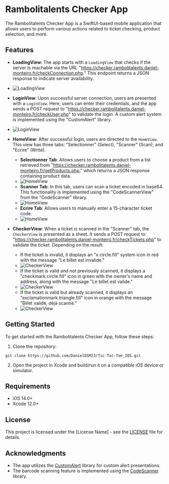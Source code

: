 # Rambolitalents Checker App

The Rambolitalents Checker App is a SwiftUI-based mobile application that allows users to perform various actions related to ticket checking, product selection, and more.

## Features

- **LoadingView**: The app starts with a `LoadingView` that checks if the server is reachable via the URL "https://checker.rambolitalents.daniel-monteiro.fr/checkConnection.php." This endpoint returns a JSON response to indicate server availability. 
- ![LoadingView](https://i.ibb.co/xjFbpr4/Loading-View.png)

- **LoginView**: Upon successful server connection, users are presented with a `LoginView`. Here, users can enter their credentials, and the app sends a POST request to "https://checker.rambolitalents.daniel-monteiro.fr/checkUser.php" to validate the login. A custom alert system is implemented using the "CustomAlert" library.
- ![LoginView](https://i.ibb.co/z6HWHTF/Login-View.png)

- **HomeView**: After successful login, users are directed to the `HomeView`. This view has three tabs: "Selectionner" (Select), "Scanner" (Scan), and "Ecrire" (Write).

    - **Selectionner Tab**: Allows users to choose a product from a list retrieved from "https://checker.rambolitalents.daniel-monteiro.fr/getProducts.php," which returns a JSON response containing product data.
    - ![HomeView](https://i.ibb.co/WGp4fDL/HomeView.png)
    - **Scanner Tab**: In this tab, users can scan a ticket encoded in base64. This functionality is implemented using the "CodeScannerView" from the "CodeScanner" library.
    - ![HomeView](https://i.ibb.co/TgWfkPY/Scan.jpg) 
    - **Ecrire Tab**: Allows users to manually enter a 15-character ticket code.
    - ![HomeView](https://i.ibb.co/JmdhxYF/Ecrire.png)
- **CheckerView**: When a ticket is scanned in the "Scanner" tab, the `CheckerView` is presented as a sheet. It sends a POST request to "https://checker.rambolitalents.daniel-monteiro.fr/checkTickets.php" to validate the ticket. Depending on the result:
    
    - If the ticket is invalid, it displays an "x.circle.fill" system icon in red with the message "Le billet est invalide."
    - ![CheckerView](https://i.ibb.co/ZdtWHvj/no.png)
    - If the ticket is valid and not previously scanned, it displays a "checkmark.circle.fill" icon in green with the owner's name and address, along with the message "Le billet est valide."
    - ![CheckerView](https://i.ibb.co/8mC6Qqk/ok.png)
    - If the ticket is valid but already scanned, it displays an "exclamationmark.triangle.fill" icon in orange with the message "Billet valide, déjà scanné."
    - ![CheckerView](https://i.ibb.co/wYsg6RC/scanned.png)

## Getting Started

To get started with the Rambolitalents Checker App, follow these steps:

1. Clone the repository:

 ```shell 
 git clone https://github.com/DanielDSM23/Tic-Tac-Toe_IOS.git
 ```


2. Open the project in Xcode and build/run it on a compatible iOS device or simulator.

## Requirements

- iOS 14.0+
- Xcode 12.0+

## License

This project is licensed under the [License Name] - see the [LICENSE](LICENSE) file for details.

## Acknowledgments

- The app utilizes the [CustomAlert](https://github.com/divadretlaw/CustomAlert) library for custom alert presentations.
- The barcode scanning feature is implemented using the [CodeScanner](https://github.com/twostraws/CodeScanner) library.
